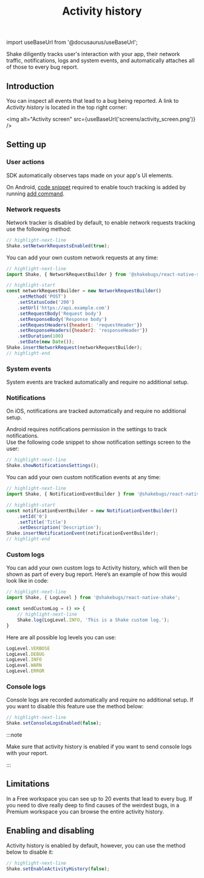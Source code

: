 ﻿---
id: activity
title: Activity history
---
import useBaseUrl from '@docusaurus/useBaseUrl';

Shake diligently tracks user's interaction with your app, their network traffic, notifications, logs and system events, and automatically attaches all of those to every bug report.

## Introduction
You can inspect all events that lead to a bug being reported. A link to *Activity history* is located in the top right corner:

<img
  alt="Activity screen"
  src={useBaseUrl('screens/activity_screen.png')}
/>

## Setting up

### User actions
SDK automatically observes taps made on your app's UI elements.

On Android, [code snippet](/react/manual-linking.md#android) required to enable touch tracking is added by running [add command](/react/setup.md#install).

### Network requests
Network tracker is disabled by default, to enable network requests tracking use the following method:

```javascript title="App.js"
// highlight-next-line
Shake.setNetworkRequestsEnabled(true);
```

You can add your own custom network requests at any time:

```javascript title="App.js"
// highlight-next-line
import Shake, { NetworkRequestBuilder } from '@shakebugs/react-native-shake';

// highlight-start
const networkRequestBuilder = new NetworkRequestBuilder()
    .setMethod('POST')
    .setStatusCode('200')
    .setUrl('https://api.example.com')
    .setRequestBody('Request body')
    .setResponseBody('Response body')
    .setRequestHeaders({header1: 'requestHeader'})
    .setResponseHeaders({header2: 'responseHeader'})
    .setDuration(100)
    .setDate(new Date());
Shake.insertNetworkRequest(networkRequestBuilder);
// highlight-end
```

### System events
System events are tracked automatically and require no additional setup.

### Notifications
On iOS, notifications are tracked automatically and require no additional setup.   

Android requires notifications permission in the settings to track notifications.  
Use the following code snippet to show notification settings screen to the user:

```javascript title="App.js"
// highlight-next-line
Shake.showNotificationsSettings();
```

You can add your own custom notification events at any time:

```javascript title="App.js"
// highlight-next-line
import Shake, { NotificationEventBuilder } from '@shakebugs/react-native-shake';

// highlight-start
const notificationEventBuilder = new NotificationEventBuilder()
    .setId('0')
    .setTitle('Title')
    .setDescription('Description');
Shake.insertNotificationEvent(notificationEventBuilder);
// highlight-end
```

### Custom logs
You can add your own custom logs to Activity history, which will then be shown as part of every bug report.
Here’s an example of how this would look like in code:

```javascript title="App.js"
// highlight-next-line
import Shake, { LogLevel } from '@shakebugs/react-native-shake';

const sendCustomLog = () => {
    // highlight-next-line
    Shake.log(LogLevel.INFO, 'This is a Shake custom log.');
}
```

Here are all possible log levels you can use:

```javascript
LogLevel.VERBOSE
LogLevel.DEBUG
LogLevel.INFO
LogLevel.WARN
LogLevel.ERROR
```

### Console logs
Console logs are recorded automatically and require no additional setup.
If you want to disable this feature use the method below:

```javascript title="App.js"
// highlight-next-line
Shake.setConsoleLogsEnabled(false);
```

:::note

Make sure that activity history is enabled if you want to send console logs with your report.

:::

## Limitations
In a Free workspace you can see up to 20 events that lead to every bug.
If you need to dive really deep to find causes of the weirdest bugs,
in a Premium workspace you can browse the entire activity history.

## Enabling and disabling
Activity history is enabled by default, however, you can use the method below to disable it:

```javascript title="App.js"
// highlight-next-line
Shake.setEnableActivityHistory(false);
```
